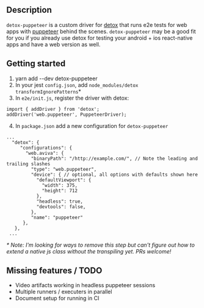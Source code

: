 ## Description

`detox-puppeteer` is a custom driver for [detox](https://github.com/wix/Detox/) that runs e2e tests for web apps with [puppeteer](https://github.com/puppeteer/puppeteer/) behind the scenes. `detox-puppeteer` may be a good fit for you if you already use detox for testing your android + ios react-native apps and have a web version as well.

## Getting started

1. yarn add --dev detox-puppeteer
1. In your jest `config.json`, add `node_modules/detox` `transformIgnorePatterns`\*
1. In `e2e/init.js`, register the driver with detox:

```
import { addDriver } from 'detox';
addDriver('web.puppeteer', PuppeteerDriver);
```

4. In `package.json` add a new configuration for `detox-puppeteer`

```
...
  "detox": {
     "configurations": {
       "web.aviva": {
         "binaryPath": "/http://example.com/", // Note the leading and trailing slashes
         "type": "web.puppeteer",
         "device": { // optional, all options with defaults shown here
           "defaultViewport": {
             "width": 375,
             "height": 712
           },
           "headless": true,
           "devtools": false,
         },
         "name": "puppeteer"
      },
   },
 ...
```

_\* Note: I'm looking for ways to remove this step but can't figure out how to extend a native js class without the transpiling yet. PRs welcome!_

## Missing features / TODO

- Video artifacts working in headless puppeteer sessions
- Multiple runners / executers in parallel
- Document setup for running in CI
